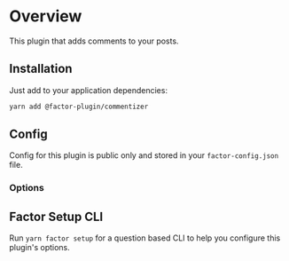 # Overview

This plugin that adds comments to your posts.

## Installation

Just add to your application dependencies:

```bash
yarn add @factor-plugin/commentizer
```

## Config

Config for this plugin is public only and stored in your `factor-config.json` file.

### Options

## Factor Setup CLI

Run `yarn factor setup` for a question based CLI to help you configure this plugin's options.
